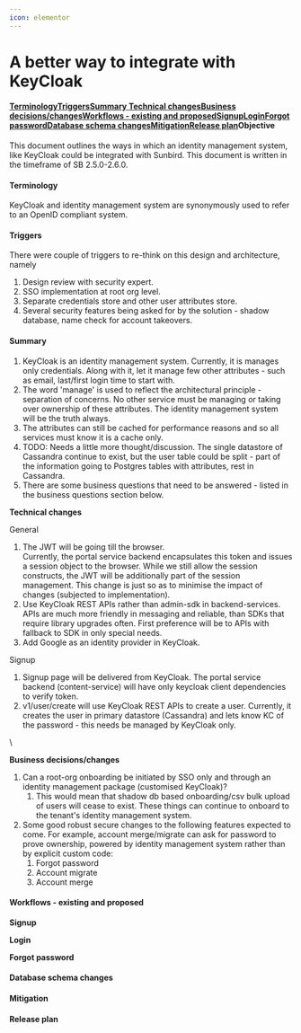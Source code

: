 ```yaml
---
icon: elementor
---
```


# A better way to integrate with KeyCloak

#### [Terminology](https://project-sunbird.atlassian.net/wiki/spaces/UM/pages/1122893825/A+better+way+to+integrate+with+KeyCloak#AbetterwaytointegratewithKeyCloak-Terminology)[Triggers](https://project-sunbird.atlassian.net/wiki/spaces/UM/pages/1122893825/A+better+way+to+integrate+with+KeyCloak#AbetterwaytointegratewithKeyCloak-Triggers)[Summary  ](https://project-sunbird.atlassian.net/wiki/spaces/UM/pages/1122893825/A+better+way+to+integrate+with+KeyCloak#AbetterwaytointegratewithKeyCloak-Summary)[Technical changes](https://project-sunbird.atlassian.net/wiki/spaces/UM/pages/1122893825/A+better+way+to+integrate+with+KeyCloak#AbetterwaytointegratewithKeyCloak-Technicalchanges)[Business decisions/changes](https://project-sunbird.atlassian.net/wiki/spaces/UM/pages/1122893825/A+better+way+to+integrate+with+KeyCloak#AbetterwaytointegratewithKeyCloak-Businessdecisions%2Fchanges)[Workflows - existing and proposed](https://project-sunbird.atlassian.net/wiki/spaces/UM/pages/1122893825/A+better+way+to+integrate+with+KeyCloak#AbetterwaytointegratewithKeyCloak-Workflows-existingandproposed)[Signup](https://project-sunbird.atlassian.net/wiki/spaces/UM/pages/1122893825/A+better+way+to+integrate+with+KeyCloak#AbetterwaytointegratewithKeyCloak-Signup)[Login](https://project-sunbird.atlassian.net/wiki/spaces/UM/pages/1122893825/A+better+way+to+integrate+with+KeyCloak#AbetterwaytointegratewithKeyCloak-Login)[Forgot password](https://project-sunbird.atlassian.net/wiki/spaces/UM/pages/1122893825/A+better+way+to+integrate+with+KeyCloak#AbetterwaytointegratewithKeyCloak-Forgotpassword)[Database schema changes](https://project-sunbird.atlassian.net/wiki/spaces/UM/pages/1122893825/A+better+way+to+integrate+with+KeyCloak#AbetterwaytointegratewithKeyCloak-Databaseschemachanges)[Mitigation](https://project-sunbird.atlassian.net/wiki/spaces/UM/pages/1122893825/A+better+way+to+integrate+with+KeyCloak#AbetterwaytointegratewithKeyCloak-Mitigation)[Release plan](https://project-sunbird.atlassian.net/wiki/spaces/UM/pages/1122893825/A+better+way+to+integrate+with+KeyCloak#AbetterwaytointegratewithKeyCloak-Releaseplan)Objective <a href="#abetterwaytointegratewithkeycloak-4objective" id="abetterwaytointegratewithkeycloak-4objective"></a>

This document outlines the ways in which an identity management system, like KeyCloak could be integrated with Sunbird. This document is written in the timeframe of SB 2.5.0-2.6.0.

#### Terminology <a href="#abetterwaytointegratewithkeycloak-terminology" id="abetterwaytointegratewithkeycloak-terminology"></a>

KeyCloak and identity management system are synonymously used to refer to an OpenID compliant system.

#### Triggers <a href="#abetterwaytointegratewithkeycloak-triggers" id="abetterwaytointegratewithkeycloak-triggers"></a>

There were couple of triggers to re-think on this design and architecture, namely

1. Design review with security expert.
2. SSO implementation at root org level.
3. Separate credentials store and other user attributes store.
4. Several security features being asked for by the solution - shadow database, name check for account takeovers.

#### Summary   <a href="#abetterwaytointegratewithkeycloak-summary" id="abetterwaytointegratewithkeycloak-summary"></a>

1. KeyCloak is an identity management system. Currently, it is manages only credentials. Along with it, let it manage few other attributes - such as email, last/first login time to start with.&#x20;
2. The word 'manage' is used to reflect the architectural principle - separation of concerns. No other service must be managing or taking over ownership of these attributes. The identity management system will be the truth always.
3. The attributes can still be cached for performance reasons and so all services must know it is a cache only.
4. TODO: Needs a little more thought/discussion. The single datastore of Cassandra continue to exist, but the user table could be split - part of the information going to Postgres tables with attributes, rest in Cassandra.
5. There are some business questions that need to be answered - listed in the business questions section below.

**Technical changes**

General

1. The JWT will be going till the browser.\
   Currently, the portal service backend encapsulates this token and issues a session object to the browser. While we still allow the session constructs, the JWT will be additionally part of the session management. This change is just so as to minimise the impact of changes (subjected to implementation).
2. Use KeyCloak REST APIs rather than admin-sdk in backend-services. APIs are much more friendly in messaging and reliable, than SDKs that require library upgrades often. First preference will be to APIs with fallback to SDK in only special needs.
3. Add Google as an identity provider in KeyCloak.&#x20;

Signup

1. Signup page will be delivered from KeyCloak. The portal service backend (content-service) will have only keycloak client dependencies to verify token.
2. v1/user/create will use KeyCloak REST APIs to create a user. Currently, it creates the user in primary datastore (Cassandra) and lets know KC of the password - this needs be managed by KeyCloak only.

\


**Business decisions/changes**

1. Can a root-org onboarding be initiated by SSO only and through an identity management package (customised KeyCloak)?&#x20;
   1. This would mean that shadow db based onboarding/csv bulk upload of users will cease to exist. These things can continue to onboard to the tenant's identity management system.
2. Some good robust secure changes to the following features expected to come. For example, account merge/migrate can ask for password to prove ownership, powered by identity management system rather than by explicit custom code:
   1. Forgot password
   2. Account migrate
   3. Account merge

#### Workflows - existing and proposed <a href="#abetterwaytointegratewithkeycloak-workflows-existingandproposed" id="abetterwaytointegratewithkeycloak-workflows-existingandproposed"></a>

**Signup**

**Login**

**Forgot password**

#### Database schema changes <a href="#abetterwaytointegratewithkeycloak-databaseschemachanges" id="abetterwaytointegratewithkeycloak-databaseschemachanges"></a>

#### Mitigation <a href="#abetterwaytointegratewithkeycloak-mitigation" id="abetterwaytointegratewithkeycloak-mitigation"></a>

#### Release plan <a href="#abetterwaytointegratewithkeycloak-releaseplan" id="abetterwaytointegratewithkeycloak-releaseplan"></a>
